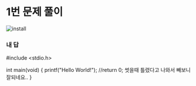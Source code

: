 # 1번 문제 풀이
![install](https://user-images.githubusercontent.com/81015704/118216966-7c24e000-b4af-11eb-91c2-2bc329cb5945.png)

### 내 답
#include <stdio.h>

int main(void)
{
	printf("Hello World!");  //return 0; 썻을때 틀렸다고 나와서 빼보니 잘되네요.. 
}
